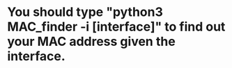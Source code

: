 # You should type "python3 MAC_finder -i [interface]" to find out your MAC address given the interface.
